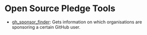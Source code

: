 # Open Source Pledge Tools

* [gh_sponsor_finder](gh_sponsor_finder/): Gets information on which
  organisations are sponsoring a certain GitHub user.
